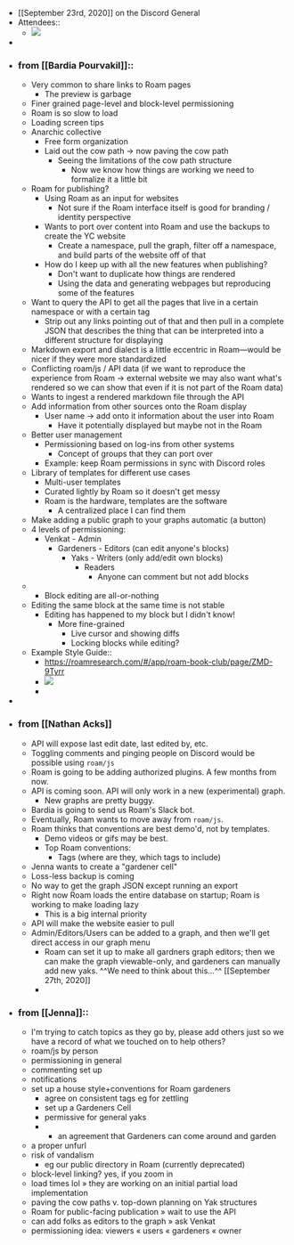 - [[September 23rd, 2020]] on the Discord General 
- Attendees::
    - ![](https://firebasestorage.googleapis.com/v0/b/firescript-577a2.appspot.com/o/imgs%2Fapp%2FArtOfGig%2FBYimELcHYf.png?alt=media&token=54d36bf2-3836-4c3e-8a4e-f9858f8149bd)
- 
- ### from [[Bardia Pourvakil]]::
    - Very common to share links to Roam pages
        - The preview is garbage
    - Finer grained page-level and block-level permissioning
    - Roam is so slow to load
    - Loading screen tips
    - Anarchic collective
        - Free form organization
        - Laid out the cow path -> now paving the cow path
            - Seeing the limitations of the cow path structure
                - Now we know how things are working we need to formalize it a little bit
    - Roam for publishing?
        - Using Roam as an input for websites
            - Not sure if the Roam interface itself is good for branding / identity perspective
        - Wants to port over content into Roam and use the backups to create the YC website
            - Create a namespace, pull the graph, filter off a namespace, and build parts of the website off of that 
        - How do I keep up with all the new features when publishing?
            - Don't want to duplicate how things are rendered
            - Using the data and generating webpages but reproducing some of the features
    - Want to query the API to get all the pages that live in a certain namespace or with a certain tag
        - Strip out any links pointing out of that and then pull in a complete JSON that describes the thing that can be interpreted into a different structure for displaying
    - Markdown export and dialect is a little eccentric in Roam—would be nicer if they were more standardized
    - Conflicting roam/js / API data (if we want to reproduce the experience from Roam -> external website we may also want what's rendered so we can show that even if it is not part of the Roam data)
    - Wants to ingest a rendered markdown file through the API
    - Add information from other sources onto the Roam display
        - User name -> add onto it information about the user into Roam
            - Have it potentially displayed but maybe not in the Roam
    - Better user management
        - Permissioning based on log-ins from other systems
            - Concept of groups that they can port over
        - Example: keep Roam permissions in sync with Discord roles
    - Library of templates for different use cases
        - Multi-user templates
        - Curated lightly by Roam so it doesn't get messy
        - Roam is the hardware, templates are the software
            - A centralized place I can find them 
    - Make adding a public graph to your graphs automatic (a button)
    - 4 levels of permissioning:
        - Venkat - Admin
            - Gardeners - Editors (can edit anyone's blocks)
                - Yaks - Writers (only add/edit own blocks)
                    - Readers
                        - Anyone can comment but not add blocks
    - - Block editing are all-or-nothing
    - Editing the same block at the same time is not stable
        - Editing has happened to my block but I didn't know!
            - More fine-grained
                - Live cursor and showing diffs
                - Locking blocks while editing?
    - Example Style Guide::
        - https://roamresearch.com/#/app/roam-book-club/page/ZMD-9Tyrr
        - ![](https://firebasestorage.googleapis.com/v0/b/firescript-577a2.appspot.com/o/imgs%2Fapp%2FArtOfGig%2FrstgUblcqG.png?alt=media&token=af3b672b-941c-4f5d-ab74-ab4a3069f623)
        - 
- 
- ### from [[Nathan Acks]]
    - API will expose last edit date, last edited by, etc.
    - Toggling comments and pinging people on Discord would be possible using `roam/js`
    - Roam is going to be adding authorized plugins. A few months from now.
    - API is coming soon. API will only work in a new (experimental) graph.
        - New graphs are pretty buggy.
    - Bardia is going to send us Roam's Slack bot.
    - Eventually, Roam wants to move away from `roam/js`.
    - Roam thinks that conventions are best demo'd, not by templates.
        - Demo videos or gifs may be best.
        - Top Roam conventions:
            - Tags (where are they, which tags to include)
    - Jenna wants to create a "gardener cell"
    - Loss-less backup is coming
    - No way to get the graph JSON except running an export
    - Right now Roam loads the entire database on startup; Roam is working to make loading lazy
        - This is a big internal priority
    - API will make the website easier to pull
    - Admin/Editors/Users can be added to a graph, and then we'll get direct access in our graph menu
        - Roam can set it up to make all gardners graph editors; then we can make the graph viewable-only, and gardeners can manually add new yaks. ^^We need to think about this...^^ [[September 27th, 2020]]
        - 
- ### from [[Jenna]]::
    - I'm trying to catch topics as they go by, please add others just so we have a record of what we touched on to help others?
    - roam/js by person
    - permissioning in general
    - commenting set up
    - notifications
    - set up a house style+conventions for Roam gardeners
        - agree on consistent tags eg for zettling
        - set up a Gardeners Cell
        - permissive for general yaks 
        - + an agreement that Gardeners can come around and garden
    - a proper unfurl
    - risk of vandalism
        - eg our public directory in Roam (currently deprecated)
    - block-level linking? yes, if you zoom in
    - load times lol » they are working on an initial partial load implementation
    - paving the cow paths v. top-down planning on Yak structures
    - Roam for public-facing publication » wait to use the API
    - can add folks as editors to the graph » ask Venkat
    - permissioning idea: viewers « users « gardeners « owner
